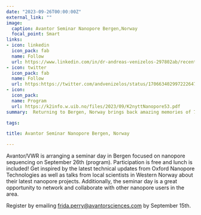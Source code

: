 ```yaml
---
date: "2023-09-26T00:00:00Z"
external_link: ""
image:
  caption: Avantor Seminar Nanopore Bergen,Norway
  focal_point: Smart
links:
- icon: linkedin
  icon_pack: fab
  name: Follow
  url: https://www.linkedin.com/in/dr-andreas-venizelos-297802ab/recent-activity/all/
- icon: twitter
  icon_pack: fab
  name: Follow
  url: https:https://twitter.com/andvenizelos/status/1706634029972226479/photo/1
- icon: 
  icon_pack: 
  name: Program
  url: https://k2info.w.uib.no/files/2023/09/K2nyttNanopore53.pdf
summary:  Returning to Bergen, Norway brings back amazing memories of 7 years as a scientist. Thrilled to be back in my FAS role for this exciting Avantor scientific seminar. Dive deep into the world of science! Our ongoing seminar features talks from Marine Biologists, Cancer Genomics experts and more, all powered by Oxford Nanopore Technologies !

tags:

title: Avantor Seminar Nanopore Bergen, Norway

---
```


Avantor/VWR is arranging a seminar day in Bergen focused on nanopore sequencing on September 26th (program). Participation is free and lunch is included! Get inspired by the latest technical updates from Oxford Nanopore Technologies as well as talks from local scientists in Western Norway about their latest nanopore projects. Additionally, the seminar day is a great opportunity to network and collaborate with other nanopore users in the area.

Register by emailing frida.perry@avantorsciences.com by September 15th.